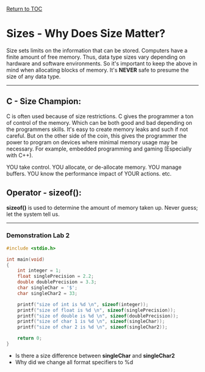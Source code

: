 <a href="https://github.com/CyberTrainingUSAF/05-C-Programming/blob/master/00-Table-of-Contents.md" rel="Return to TOC"> Return to TOC </a>

# Sizes - Why Does Size Matter?

Size sets limits on the information that can be stored. Computers have a finite amount of free memory. Thus, data type sizes vary depending on hardware and software environments. So it's important to keep the above in mind when allocating blocks of memory. It's **NEVER** safe to presume the size of any data type.

---
## C - Size Champion:

C is often used because of size restrictions. C gives the programmer a ton of control of the memory. Which can be both good and bad depending on the programmers skills. It's easy to create memory leaks and such if not careful. But on the other side of the coin, this gives the programmer the power to program on devices where minimal memory usage may be necessary. For example, embedded programming and gaming \(Especially with C++\).

YOU take control. YOU allocate, or de-allocate memory. YOU manage buffers. YOU know the performance impact of YOUR actions. etc.

## Operator - sizeof():
**sizeof()** is used to determine the amount of memory taken up. Never guess; let the system tell us.

---
### Demonstration Lab 2

```c
#include <stdio.h>

int main(void)
{
    int integer = 1;
    float singlePrecision = 2.2;
    double doublePrecision = 3.3;
    char singleChar = '$';
    char singleChar2 = 33;

    printf("size of int is %d \n", sizeof(integer));
    printf("size of float is %d \n", sizeof(singlePrecision));
    printf("size of double is %d \n", sizeof(doublePrecision));
    printf("size of char 1 is %d \n", sizeof(singleChar));
    printf("size of char 2 is %d \n", sizeof(singleChar2));

    return 0;
}
```

* Is there a size difference between **singleChar** and **singleChar2**
* Why did we change all format specifiers to %d



